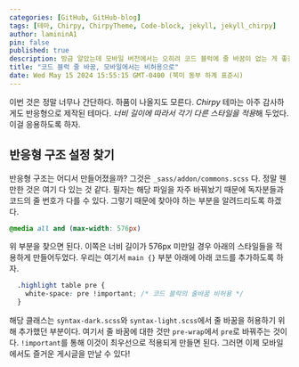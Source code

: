 ```yaml
---
categories: [GitHub, GitHub-blog]
tags: [테마, Chirpy, ChirpyTheme, Code-block, jekyll, jekyll_chirpy]
author: lamininA1
pin: false
published: true
description: 방금 알았는데 모바일 버전에서는 오히려 코드 블럭에 줄 바꿈이 없는 게 좋겠더라. 그래서 수정 하도록 하겠다.
title: "코드 블럭 줄 바꿈, 모바일에서는 비허용으로"
date: Wed May 15 2024 15:55:15 GMT-0400 (북미 동부 하계 표준시)
---
```


이번 것은 정말 너무나 간단하다. 하품이 나올지도 모른다. *Chirpy* 테마는 아주 감사하게도 반응형으로 제작된 테마다. *너비 길이에 따라서 각기 다른 스타일을 적용*해 두었다. 이걸 응용하도록 하자.

## 반응형 구조 설정 찾기

반응형 구조는 어디서 만들어졌을까? 그것은 `_sass/addon/commons.scss` 다. 정말 웬만한 것은 여기 다 있는 것 같다. 필자는 해당 파일을 자주 바꿔놨기 때문에 독자분들과 코드의 줄 번호가 다를 수 있다. 그렇기 때문에 찾아야 하는 부분을 알려드리도록 하겠다.

```scss
@media all and (max-width: 576px)
```

  위 부분을 찾으면 된다. 이쪽은 너비 길이가 576px 미만일 경우 아래의 스타일들을 적용하게 만들어두었다. 우리는 여기서 `main {}` 부분 아래에 아래 코드를 추가하도록 하자.

```scss
  .highlight table pre {
    white-space: pre !important; /* 코드 블락의 줄바꿈 비허용 */
  }
```

해당 클래스는 `syntax-dark.scss`와 `syntax-light.scss`에서 줄 바꿈을 허용하기 위해 추가했던 부분이다. 여기서 줄 바꿈에 대한 것만 `pre-wrap`에서 `pre`로 바꿔주는 것이다. `!important`를 통해 이것이 최우선으로 적용되게 만들면 된다. 그러면 이제 모바일에서도 즐거운 게시글을 만날 수 있다!